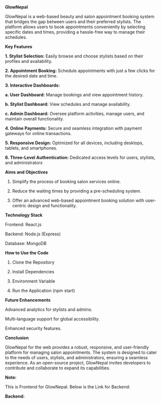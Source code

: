 **GlowNepal**

GlowNepal is a web-based beauty and salon appointment booking system that bridges the gap between users and their preferred stylists. The platform allows users to book appointments conveniently by selecting specific dates and times, providing a hassle-free way to manage their schedules.


**Key Features**

**1. Stylist Selection:** Easily browse and choose stylists based on their profiles and availability.

**2. Appointment Booking:** Schedule appointments with just a few clicks for the desired date and time.

**3. Interactive Dashboards:**

**a. User Dashboard:** Manage bookings and view appointment history.

**b. Stylist Dashboard:** View schedules and manage availability.

**c. Admin Dashboard:** Oversee platform activities, manage users, and maintain overall functionality.

**4. Online Payments:** Secure and seamless integration with payment gateways for online transactions.

**5. Responsive Design:** Optimized for all devices, including desktops, tablets, and smartphones.

**6. Three-Level Authentication:** Dedicated access levels for users, stylists, and administrators



**Aims and Objectives**

1. Simplify the process of booking salon services online.

2. Reduce the waiting times by providing a pre-scheduling system.

3. Offer an advanced web-based appointment booking solution with user-centric design and functionality.



**Technology Stack**

Frontend: React.js

Backend: Node.js (Express)

Database: MongoDB



**How to Use the Code**

1. Clone the Repository

2. Install Dependencies

3. Environment Variable

4. Run the Application (npm start)




**Future Enhancements**

Advanced analytics for stylists and admins.

Multi-language support for global accessibility.

Enhanced security features.


**Conclusion**

GlowNepal for the web provides a robust, responsive, and user-friendly platform for managing salon appointments. The system is designed to cater to the needs of users, stylists, and administrators, ensuring a seamless experience. As an open-source project, GlowNepal invites developers to contribute and collaborate to expand its capabilities.


**Note:**

This is Frontend for GlowNepal. Below is the Link for Backend:

**Backend:**
